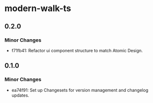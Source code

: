 # modern-walk-ts

## 0.2.0

### Minor Changes

- f71fb41: Refactor ui component structure to match Atomic Design.

## 0.1.0

### Minor Changes

- ea74f91: Set up Changesets for version management and changelog updates.
